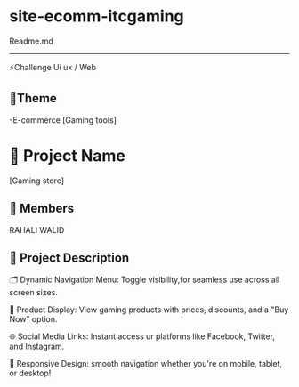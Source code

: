 # site-ecomm-itcgaming
Readme.md
_______________
⚡Challenge Ui ux / Web
## 📝Theme
-E-commerce [Gaming tools]
# 📌 Project Name
[Gaming store]
## 👥 Members
RAHALI WALID
## 📌 Project Description
🗂️ Dynamic Navigation Menu: Toggle visibility,for seamless use across all screen sizes.

🛒 Product Display: View gaming products with prices, discounts, and a "Buy Now" option.

🌐 Social Media Links: Instant access ur platforms like Facebook, Twitter, and Instagram.

📱 Responsive Design:  smooth navigation whether you're on mobile, tablet, or desktop!



